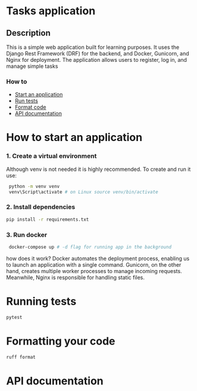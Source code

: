 # Tasks application
## Description
This is a simple web application built for learning purposes. It uses the Django Rest Framework (DRF) for the backend, and Docker, Gunicorn, and Nginx for deployment. The application allows users to register, log in, and manage simple tasks </br>
### How to
- [Start an application](#docker)
- [Run tests](#tests)
- [Format code](#formatCode)
- [API documentation](#API)
# How to start an application
### 1. Create a virtual environment 
Although venv is not needed it is highly recommended. To create and run it use:
```bash
 python -m venv venv
 venv\Script\activate # on Linux source venv/bin/activate
```
### 2. Install dependencies
```bash
pip install -r requirements.txt
```
### 3. Run docker <a id='docker'></a>
```bash
 docker-compose up # -d flag for running app in the background
```
how does it work? Docker automates the deployment process, enabling us to launch an application with a single command. Gunicorn, on the other hand, creates multiple worker processes to manage incoming requests. Meanwhile, Nginx is responsible for handling static files.
# Running tests <a id='tests'></a>
```bash
pytest
```
# Formatting your code <a id='formatCode'></a>
```bash
ruff format
```
# API documentation <a id='API'></a>

